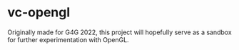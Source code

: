 # vc-opengl

Originally made for G4G 2022, this project will hopefully serve as a sandbox for further experimentation with OpenGL.
